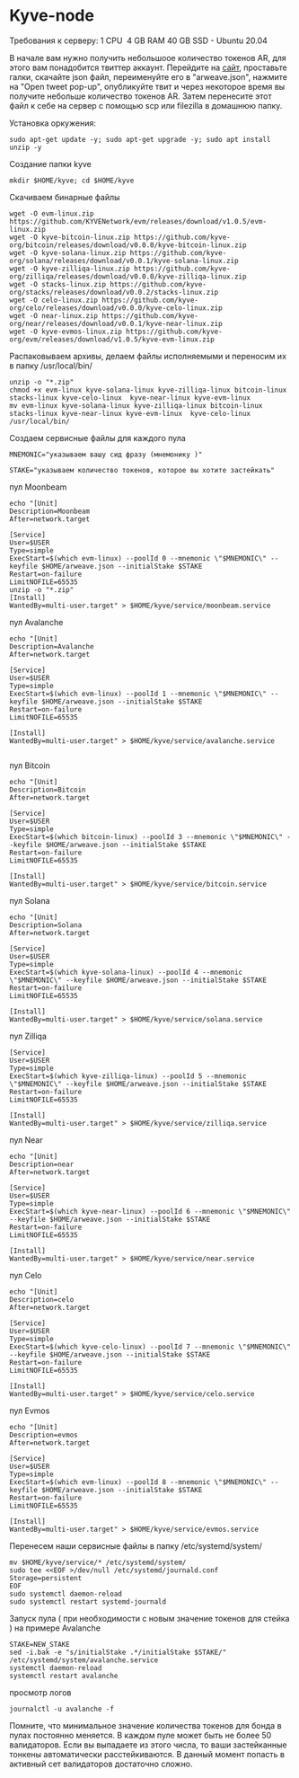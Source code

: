 # Kyve-node

Требования к серверу:
1 CPU  4 GB RAM  40 GB SSD - Ubuntu 20.04

В начале вам нужно получить небольшоое количество токенов AR, для этого вам понадобится твиттер аккаунт. Перейдите на  [сайт](https://faucet.arweave.net/), проставьте галки, скачайте json файл, переименуйте его в "arweave.json", нажмите на "Open tweet pop-up", опубликуйте твит и через некоторое время вы получите небольше количество токенов AR. Затем перенесите этот файл к себе на сервер с помощью scp или filezilla в домашнюю папку.

Установка оркужения:
```
sudo apt-get update -y; sudo apt-get upgrade -y; sudo apt install unzip -y
```
 
Создание папки kyve
```
mkdir $HOME/kyve; cd $HOME/kyve
```
Скачиваем бинарные файлы

```
wget -O evm-linux.zip https://github.com/KYVENetwork/evm/releases/download/v1.0.5/evm-linux.zip
wget -O kyve-bitcoin-linux.zip https://github.com/kyve-org/bitcoin/releases/download/v0.0.0/kyve-bitcoin-linux.zip
wget -O kyve-solana-linux.zip https://github.com/kyve-org/solana/releases/download/v0.0.1/kyve-solana-linux.zip
wget -O kyve-zilliqa-linux.zip https://github.com/kyve-org/zilliqa/releases/download/v0.0.0/kyve-zilliqa-linux.zip
wget -O stacks-linux.zip https://github.com/kyve-org/stacks/releases/download/v0.0.2/stacks-linux.zip
wget -O celo-linux.zip https://github.com/kyve-org/celo/releases/download/v0.0.0/kyve-celo-linux.zip
wget -O near-linux.zip https://github.com/kyve-org/near/releases/download/v0.0.1/kyve-near-linux.zip
wget -O kyve-evmos-linux.zip https://github.com/kyve-org/evm/releases/download/v1.0.5/kyve-evm-linux.zip

```
Распаковываем архивы, делаем файлы исполняемыми и переносим их в папку /usr/local/bin/

```
unzip -o "*.zip"
chmod +x evm-linux kyve-solana-linux kyve-zilliqa-linux bitcoin-linux stacks-linux kyve-celo-linux  kyve-near-linux kyve-evm-linux
mv evm-linux kyve-solana-linux kyve-zilliqa-linux bitcoin-linux stacks-linux kyve-near-linux kyve-evm-linux  kyve-celo-linux /usr/local/bin/

```
Создаем сервисные файлы для каждого пула
```
MNEMONIC="указываем вашу сид фразу (мнемонику )"
```
```
STAKE="указываем количество токенов, которое вы хотите застейкать"
```
пул Moonbeam
```
echo "[Unit]
Description=Moonbeam
After=network.target

[Service]
User=$USER
Type=simple
ExecStart=$(which evm-linux) --poolId 0 --mnemonic \"$MNEMONIC\" --keyfile $HOME/arweave.json --initialStake $STAKE
Restart=on-failure
LimitNOFILE=65535
unzip -o "*.zip"
[Install]
WantedBy=multi-user.target" > $HOME/kyve/service/moonbeam.service

```

пул Avalanche

```
echo "[Unit]
Description=Avalanche
After=network.target

[Service]
User=$USER
Type=simple
ExecStart=$(which evm-linux) --poolId 1 --mnemonic \"$MNEMONIC\" --keyfile $HOME/arweave.json --initialStake $STAKE
Restart=on-failure
LimitNOFILE=65535

[Install]
WantedBy=multi-user.target" > $HOME/kyve/service/avalanche.service


```
пул Bitcoin

```
echo "[Unit]
Description=Bitcoin
After=network.target

[Service]
User=$USER
Type=simple
ExecStart=$(which bitcoin-linux) --poolId 3 --mnemonic \"$MNEMONIC\" --keyfile $HOME/arweave.json --initialStake $STAKE
Restart=on-failure
LimitNOFILE=65535

[Install]
WantedBy=multi-user.target" > $HOME/kyve/service/bitcoin.service

```

пул Solana

```
echo "[Unit]
Description=Solana
After=network.target

[Service]
User=$USER
Type=simple
ExecStart=$(which kyve-solana-linux) --poolId 4 --mnemonic \"$MNEMONIC\" --keyfile $HOME/arweave.json --initialStake $STAKE
Restart=on-failure
LimitNOFILE=65535

[Install]
WantedBy=multi-user.target" > $HOME/kyve/service/solana.service

```

пул Zilliqa

```
[Service]
User=$USER
Type=simple
ExecStart=$(which kyve-zilliqa-linux) --poolId 5 --mnemonic \"$MNEMONIC\" --keyfile $HOME/arweave.json --initialStake $STAKE
Restart=on-failure
LimitNOFILE=65535

[Install]
WantedBy=multi-user.target" > $HOME/kyve/service/zilliqa.service

```

пул Near
```
echo "[Unit]
Description=near
After=network.target

[Service]
User=$USER
Type=simple
ExecStart=$(which kyve-near-linux) --poolId 6 --mnemonic \"$MNEMONIC\" --keyfile $HOME/arweave.json --initialStake $STAKE
Restart=on-failure
LimitNOFILE=65535

[Install]
WantedBy=multi-user.target" > $HOME/kyve/service/near.service

```

пул Celo

```
echo "[Unit]
Description=celo
After=network.target

[Service]
User=$USER
Type=simple
ExecStart=$(which kyve-celo-linux) --poolId 7 --mnemonic \"$MNEMONIC\" --keyfile $HOME/arweave.json --initialStake $STAKE
Restart=on-failure
LimitNOFILE=65535

[Install]
WantedBy=multi-user.target" > $HOME/kyve/service/celo.service

```

пул Evmos
```
echo "[Unit]
Description=evmos
After=network.target

[Service]
User=$USER
Type=simple
ExecStart=$(which evm-linux) --poolId 8 --mnemonic \"$MNEMONIC\" --keyfile $HOME/arweave.json --initialStake $STAKE
Restart=on-failure
LimitNOFILE=65535

[Install]
WantedBy=multi-user.target" > $HOME/kyve/service/evmos.service

```

Перенесем наши сервисные файлы в папку /etc/systemd/system/
```
mv $HOME/kyve/service/* /etc/systemd/system/
sudo tee <<EOF >/dev/null /etc/systemd/journald.conf
Storage=persistent
EOF
sudo systemctl daemon-reload
sudo systemctl restart systemd-journald
```

Запуск пула ( при необходимости с новым значение токенов для стейка ) на примере Avalanche

```
STAKE=NEW_STAKE
sed -i.bak -e "s/initialStake .*/initialStake $STAKE/" /etc/systemd/system/avalanche.service
systemctl daemon-reload
systemctl restart avalanche

```
просмотр логов

```
journalctl -u avalanche -f

```
Помните, что минимальное значение количества токенов для бонда в пулах постоянно меняется. В каждом пуле может быть не более 50 валидаторов. Если вы выпадаете из этого числа, то ваши застейканные тонкены автоматически расстейкиваются. В данный момент попасть в активный сет валидаторов достаточно сложно.

















